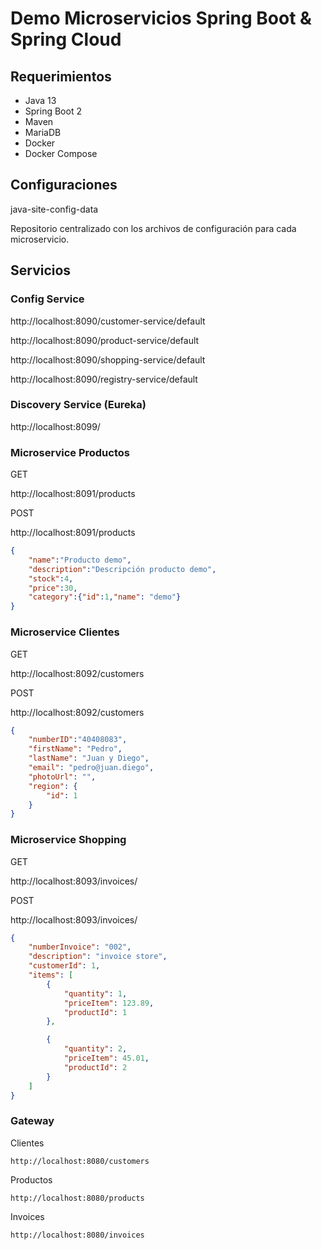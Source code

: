 # Demo Microservicios Spring Boot & Spring Cloud

## Requerimientos

- Java 13
- Spring Boot 2
- Maven 
- MariaDB
- Docker
- Docker Compose

## Configuraciones

java-site-config-data

Repositorio centralizado con los archivos de configuración para cada microservicio. 

## Servicios


### Config Service
http://localhost:8090/customer-service/default

http://localhost:8090/product-service/default

http://localhost:8090/shopping-service/default

http://localhost:8090/registry-service/default

### Discovery  Service (Eureka)
    
http://localhost:8099/

### Microservice Productos
GET

http://localhost:8091/products

POST

http://localhost:8091/products

```json
{
	"name":"Producto demo",
	"description":"Descripción producto demo",
	"stock":4,
	"price":30,
	"category":{"id":1,"name": "demo"}
}
```

### Microservice Clientes
GET

http://localhost:8092/customers

POST

http://localhost:8092/customers

```json
{
	"numberID":"40408083",
	"firstName": "Pedro",
	"lastName": "Juan y Diego",
	"email": "pedro@juan.diego",
	"photoUrl": "",
	"region": {
		"id": 1
	}
}
```

### Microservice Shopping
GET

http://localhost:8093/invoices/

POST

http://localhost:8093/invoices/

```json
{
	"numberInvoice": "002",
	"description": "invoice store",
	"customerId": 1,
	"items": [
		{
			"quantity": 1,
			"priceItem": 123.89,
			"productId": 1
		},

		{
			"quantity": 2,
			"priceItem": 45.01,
			"productId": 2
		}
	]
}
```

### Gateway 

Clientes

    http://localhost:8080/customers

Productos

    http://localhost:8080/products


Invoices

    http://localhost:8080/invoices

